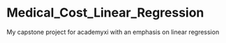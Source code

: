 # Medical_Cost_Linear_Regression
My capstone project for academyxi with an emphasis on linear regression
